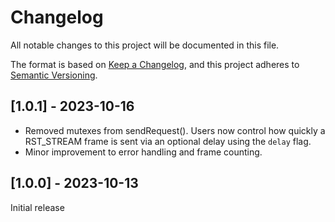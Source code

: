# Changelog

All notable changes to this project will be documented in this file.

The format is based on [Keep a Changelog](https://keepachangelog.com/en/1.0.0/),
and this project adheres to [Semantic Versioning](https://semver.org/spec/v2.0.0.html).

## [1.0.1] - 2023-10-16

- Removed mutexes from sendRequest(). Users now control how quickly a RST_STREAM frame is sent via an optional delay using the `delay` flag. 
- Minor improvement to error handling and frame counting.

## [1.0.0] - 2023-10-13

Initial release
